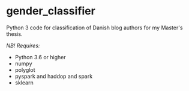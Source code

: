 # gender_classifier

Python 3 code for classification of Danish blog authors for my Master's thesis.

<i>NB! Requires:</i>
<ul>
  <li>Python 3.6 or higher</li>
  <li>numpy</li>
  <li>polyglot</li>
  <li>pyspark and haddop and spark</li>
  <li>sklearn</li>
  
  
